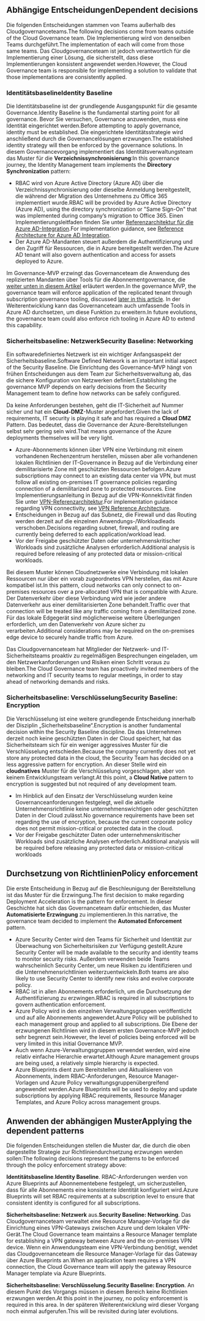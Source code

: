 <!-- TEMPLATE FILE - DO NOT ADD METADATA -->

## <a name="dependent-decisions"></a><span data-ttu-id="08084-101">Abhängige Entscheidungen</span><span class="sxs-lookup"><span data-stu-id="08084-101">Dependent decisions</span></span>

<span data-ttu-id="08084-102">Die folgenden Entscheidungen stammen von Teams außerhalb des Cloudgovernanceteams.</span><span class="sxs-lookup"><span data-stu-id="08084-102">The following decisions come from teams outside of the Cloud Governance team.</span></span> <span data-ttu-id="08084-103">Die Implementierung wird von denselben Teams durchgeführt.</span><span class="sxs-lookup"><span data-stu-id="08084-103">The implementation of each will come from those same teams.</span></span> <span data-ttu-id="08084-104">Das Cloudgovernanceteam ist jedoch verantwortlich für die Implementierung einer Lösung, die sicherstellt, dass diese Implementierungen konsistent angewendet werden.</span><span class="sxs-lookup"><span data-stu-id="08084-104">However, the Cloud Governance team is responsible for implementing a solution to validate that those implementations are consistently applied.</span></span>

### <a name="identity-baseline"></a><span data-ttu-id="08084-105">Identitätsbaseline</span><span class="sxs-lookup"><span data-stu-id="08084-105">Identity Baseline</span></span>

<span data-ttu-id="08084-106">Die Identitätsbaseline ist der grundlegende Ausgangspunkt für die gesamte Governance.</span><span class="sxs-lookup"><span data-stu-id="08084-106">Identity Baseline is the fundamental starting point for all governance.</span></span> <span data-ttu-id="08084-107">Bevor Sie versuchen, Governance anzuwenden, muss eine Identität eingerichtet werden.</span><span class="sxs-lookup"><span data-stu-id="08084-107">Before attempting to apply governance, identity must be established.</span></span> <span data-ttu-id="08084-108">Die eingerichtete Identitätsstrategie wird anschließend durch die Governancelösungen erzwungen.</span><span class="sxs-lookup"><span data-stu-id="08084-108">The established identity strategy will then be enforced by the governance solutions.</span></span>
<span data-ttu-id="08084-109">In diesem Governancevorgang implementiert das Identitätsverwaltungsteam das Muster für die **Verzeichnissynchronisierung**:</span><span class="sxs-lookup"><span data-stu-id="08084-109">In this governance journey, the Identity Management team implements the **Directory Synchronization** pattern:</span></span>

- <span data-ttu-id="08084-110">RBAC wird von Azure Active Directory (Azure AD) über die Verzeichnissynchronisierung oder dieselbe Anmeldung bereitgestellt, die während der Migration des Unternehmens zu Office 365 implementiert wurde.</span><span class="sxs-lookup"><span data-stu-id="08084-110">RBAC will be provided by Azure Active Directory (Azure AD), using the directory synchronization or "Same Sign-On" that was implemented during company’s migration to Office 365.</span></span> <span data-ttu-id="08084-111">Einen Implementierungsleitfaden finden Sie unter [Referenzarchitektur für die Azure AD-Integration](/azure/architecture/reference-architectures/identity/azure-ad).</span><span class="sxs-lookup"><span data-stu-id="08084-111">For implementation guidance, see [Reference Architecture for Azure AD Integration](/azure/architecture/reference-architectures/identity/azure-ad).</span></span>
- <span data-ttu-id="08084-112">Der Azure AD-Mandanten steuert außerdem die Authentifizierung und den Zugriff für Ressourcen, die in Azure bereitgestellt werden.</span><span class="sxs-lookup"><span data-stu-id="08084-112">The Azure AD tenant will also govern authentication and access for assets deployed to Azure.</span></span>

<span data-ttu-id="08084-113">Im Governance-MVP erzwingt das Governanceteam die Anwendung des replizierten Mandanten über Tools für die Abonnementgovernance, die [weiter unten in diesem Artikel](#subscription-model) erläutert werden.</span><span class="sxs-lookup"><span data-stu-id="08084-113">In the governance MVP, the governance team will enforce application of the replicated tenant through subscription governance tooling, discussed [later in this article](#subscription-model).</span></span> <span data-ttu-id="08084-114">In der Weiterentwicklung kann das Governanceteam auch umfassende Tools in Azure AD durchsetzen, um diese Funktion zu erweitern.</span><span class="sxs-lookup"><span data-stu-id="08084-114">In future evolutions, the governance team could also enforce rich tooling in Azure AD to extend this capability.</span></span>

### <a name="security-baseline-networking"></a><span data-ttu-id="08084-115">Sicherheitsbaseline: Netzwerk</span><span class="sxs-lookup"><span data-stu-id="08084-115">Security Baseline: Networking</span></span>

<span data-ttu-id="08084-116">Ein softwaredefiniertes Netzwerk ist ein wichtiger Anfangsaspekt der Sicherheitsbaseline.</span><span class="sxs-lookup"><span data-stu-id="08084-116">Software Defined Network is an important initial aspect of the Security Baseline.</span></span> <span data-ttu-id="08084-117">Die Einrichtung des Governance-MVP hängt von frühen Entscheidungen aus dem Team zur Sicherheitsverwaltung ab, das die sichere Konfiguration von Netzwerken definiert.</span><span class="sxs-lookup"><span data-stu-id="08084-117">Establishing the governance MVP depends on early decisions from the Security Management team to define how networks can be safely configured.</span></span>

<span data-ttu-id="08084-118">Da keine Anforderungen bestehen, geht die IT-Sicherheit auf Nummer sicher und hat ein **Cloud-DMZ**-Muster angefordert.</span><span class="sxs-lookup"><span data-stu-id="08084-118">Given the lack of requirements, IT security is playing it safe and has required a **Cloud DMZ** Pattern.</span></span> <span data-ttu-id="08084-119">Das bedeutet, dass die Governance der Azure-Bereitstellungen selbst sehr gering sein wird.</span><span class="sxs-lookup"><span data-stu-id="08084-119">That means governance of the Azure deployments themselves will be very light.</span></span>

- <span data-ttu-id="08084-120">Azure-Abonnements können über VPN eine Verbindung mit einem vorhandenen Rechenzentrum herstellen, müssen aber alle vorhandenen lokalen Richtlinien der IT-Governance in Bezug auf die Verbindung einer demilitarisierte Zone mit geschützten Ressourcen befolgen.</span><span class="sxs-lookup"><span data-stu-id="08084-120">Azure subscriptions may connect to an existing data center via VPN, but must follow all existing on-premises IT governance policies regarding connection of a demilitarized zone to protected resources.</span></span> <span data-ttu-id="08084-121">Eine Implementierungsanleitung in Bezug auf die VPN-Konnektivität finden Sie unter [VPN-Referenzarchitektur](/azure/architecture/reference-architectures/hybrid-networking/vpn).</span><span class="sxs-lookup"><span data-stu-id="08084-121">For implementation guidance regarding VPN connectivity, see [VPN Reference Architecture](/azure/architecture/reference-architectures/hybrid-networking/vpn).</span></span>
- <span data-ttu-id="08084-122">Entscheidungen in Bezug auf das Subnetz, die Firewall und das Routing werden derzeit auf die einzelnen Anwendungs-/Workloadleads verschoben.</span><span class="sxs-lookup"><span data-stu-id="08084-122">Decisions regarding subnet, firewall, and routing are currently being deferred to each application/workload lead.</span></span>
- <span data-ttu-id="08084-123">Vor der Freigabe geschützter Daten oder unternehmenskritischer Workloads sind zusätzliche Analysen erforderlich.</span><span class="sxs-lookup"><span data-stu-id="08084-123">Additional analysis is required before releasing of any protected data or mission-critical workloads.</span></span>

<span data-ttu-id="08084-124">Bei diesem Muster können Cloudnetzwerke eine Verbindung mit lokalen Ressourcen nur über ein vorab zugeordnetes VPN herstellen, das mit Azure kompatibel ist.</span><span class="sxs-lookup"><span data-stu-id="08084-124">In this pattern, cloud networks can only connect to on-premises resources over a pre-allocated VPN that is compatible with Azure.</span></span> <span data-ttu-id="08084-125">Der Datenverkehr über diese Verbindung wird wie jeder andere Datenverkehr aus einer demilitarisierten Zone behandelt.</span><span class="sxs-lookup"><span data-stu-id="08084-125">Traffic over that connection will be treated like any traffic coming from a demilitarized zone.</span></span> <span data-ttu-id="08084-126">Für das lokale Edgegerät sind möglicherweise weitere Überlegungen erforderlich, um den Datenverkehr von Azure sicher zu verarbeiten.</span><span class="sxs-lookup"><span data-stu-id="08084-126">Additional considerations may be required on the on-premises edge device to securely handle traffic from Azure.</span></span>

<span data-ttu-id="08084-127">Das Cloudgovernanceteam hat Mitglieder der Netzwerk- und IT-Sicherheitsteams proaktiv zu regelmäßigen Besprechungen eingeladen, um den Netzwerkanforderungen und Risiken einen Schritt voraus zu bleiben.</span><span class="sxs-lookup"><span data-stu-id="08084-127">The Cloud Governance team has proactively invited members of the networking and IT security teams to regular meetings, in order to stay ahead of networking demands and risks.</span></span>

### <a name="security-baseline-encryption"></a><span data-ttu-id="08084-128">Sicherheitsbaseline: Verschlüsselung</span><span class="sxs-lookup"><span data-stu-id="08084-128">Security Baseline: Encryption</span></span>

<span data-ttu-id="08084-129">Die Verschlüsselung ist eine weitere grundlegende Entscheidung innerhalb der Disziplin „Sicherheitsbaseline“.</span><span class="sxs-lookup"><span data-stu-id="08084-129">Encryption is another fundamental decision within the Security Baseline discipline.</span></span> <span data-ttu-id="08084-130">Da das Unternehmen derzeit noch keine geschützten Daten in der Cloud speichert, hat das Sicherheitsteam sich für ein weniger aggressives Muster für die Verschlüsselung entschieden.</span><span class="sxs-lookup"><span data-stu-id="08084-130">Because the company currently does not yet store any protected data in the cloud, the Security Team has decided on a less aggressive pattern for encryption.</span></span>
<span data-ttu-id="08084-131">An dieser Stelle wird ein **cloudnatives** Muster für die Verschlüsselung vorgeschlagen, aber von keinem Entwicklungsteam verlangt.</span><span class="sxs-lookup"><span data-stu-id="08084-131">At this point, a **Cloud Native** pattern to encryption is suggested but not required of any development team.</span></span>

- <span data-ttu-id="08084-132">Im Hinblick auf den Einsatz der Verschlüsselung wurden keine Governanceanforderungen festgelegt, weil die aktuelle Unternehmensrichtlinie keine unternehmenswichtigen oder geschützten Daten in der Cloud zulässt.</span><span class="sxs-lookup"><span data-stu-id="08084-132">No governance requirements have been set regarding the use of encryption, because the current corporate policy does not permit mission-critical or protected data in the cloud.</span></span>
- <span data-ttu-id="08084-133">Vor der Freigabe geschützter Daten oder unternehmenskritischer Workloads sind zusätzliche Analysen erforderlich.</span><span class="sxs-lookup"><span data-stu-id="08084-133">Additional analysis will be required before releasing any protected data or mission-critical workloads</span></span>

## <a name="policy-enforcement"></a><span data-ttu-id="08084-134">Durchsetzung von Richtlinien</span><span class="sxs-lookup"><span data-stu-id="08084-134">Policy enforcement</span></span>

<span data-ttu-id="08084-135">Die erste Entscheidung in Bezug auf die Beschleunigung der Bereitstellung ist das Muster für die Erzwingung.</span><span class="sxs-lookup"><span data-stu-id="08084-135">The first decision to make regarding Deployment Acceleration is the pattern for enforcement.</span></span> <span data-ttu-id="08084-136">In dieser Geschichte hat sich das Governanceteam dafür entschieden, das Muster **Automatisierte Erzwingung** zu implementieren.</span><span class="sxs-lookup"><span data-stu-id="08084-136">In this narrative, the governance team decided to implement the **Automated Enforcement** pattern.</span></span>

- <span data-ttu-id="08084-137">Azure Security Center wird den Teams für Sicherheit und Identität zur Überwachung von Sicherheitsrisiken zur Verfügung gestellt.</span><span class="sxs-lookup"><span data-stu-id="08084-137">Azure Security Center will be made available to the security and identity teams to monitor security risks.</span></span> <span data-ttu-id="08084-138">Außerdem verwenden beide Teams wahrscheinlich Security Center, um neue Risiken zu identifizieren und die Unternehmensrichtlinien weiterzuentwickeln.</span><span class="sxs-lookup"><span data-stu-id="08084-138">Both teams are also likely to use Security Center to identify new risks and evolve corporate policy.</span></span>
- <span data-ttu-id="08084-139">RBAC ist in allen Abonnements erforderlich, um die Durchsetzung der Authentifizierung zu erzwingen.</span><span class="sxs-lookup"><span data-stu-id="08084-139">RBAC is required in all subscriptions to govern authentication enforcement.</span></span>
- <span data-ttu-id="08084-140">Azure Policy wird in den einzelnen Verwaltungsgruppen veröffentlicht und auf alle Abonnements angewendet.</span><span class="sxs-lookup"><span data-stu-id="08084-140">Azure Policy will be published to each management group and applied to all subscriptions.</span></span> <span data-ttu-id="08084-141">Die Ebene der erzwungenen Richtlinien wird in diesem ersten Governance-MVP jedoch sehr begrenzt sein.</span><span class="sxs-lookup"><span data-stu-id="08084-141">However, the level of policies being enforced will be very limited in this initial Governance MVP.</span></span>
- <span data-ttu-id="08084-142">Auch wenn Azure-Verwaltungsgruppen verwendet werden, wird eine relativ einfache Hierarchie erwartet.</span><span class="sxs-lookup"><span data-stu-id="08084-142">Although Azure management groups are being used, a relatively simple hierarchy is expected.</span></span>
- <span data-ttu-id="08084-143">Azure Blueprints dient zum Bereitstellen und Aktualisieren von Abonnements, indem RBAC-Anforderungen, Resource Manager-Vorlagen und Azure Policy verwaltungsgruppenübergreifend angewendet werden.</span><span class="sxs-lookup"><span data-stu-id="08084-143">Azure Blueprints will be used to deploy and update subscriptions by applying RBAC requirements, Resource Manager Templates, and Azure Policy across management groups.</span></span>

## <a name="applying-the-dependent-patterns"></a><span data-ttu-id="08084-144">Anwenden der abhängigen Muster</span><span class="sxs-lookup"><span data-stu-id="08084-144">Applying the dependent patterns</span></span>

<span data-ttu-id="08084-145">Die folgenden Entscheidungen stellen die Muster dar, die durch die oben dargestellte Strategie zur Richtliniendurchsetzung erzwungen werden sollen:</span><span class="sxs-lookup"><span data-stu-id="08084-145">The following decisions represent the patterns to be enforced through the policy enforcement strategy above:</span></span>

<span data-ttu-id="08084-146">**Identitätsbaseline**.</span><span class="sxs-lookup"><span data-stu-id="08084-146">**Identity Baseline**.</span></span> <span data-ttu-id="08084-147">RBAC-Anforderungen werden von Azure Blueprints auf Abonnementebene festgelegt, um sicherzustellen, dass für alle Abonnements eine konsistente Identität konfiguriert wird.</span><span class="sxs-lookup"><span data-stu-id="08084-147">Azure Blueprints will set RBAC requirements at a subscription level to ensure that consistent identity is configured for all subscriptions.</span></span>

<span data-ttu-id="08084-148">**Sicherheitsbaseline: Netzwerk** aus.</span><span class="sxs-lookup"><span data-stu-id="08084-148">**Security Baseline: Networking**.</span></span> <span data-ttu-id="08084-149">Das Cloudgovernanceteam verwaltet eine Resource Manager-Vorlage für die Einrichtung eines VPN-Gateways zwischen Azure und dem lokalen VPN-Gerät.</span><span class="sxs-lookup"><span data-stu-id="08084-149">The Cloud Governance team maintains a Resource Manager template for establishing a VPN gateway between Azure and the on-premises VPN device.</span></span> <span data-ttu-id="08084-150">Wenn ein Anwendungsteam eine VPN-Verbindung benötigt, wendet das Cloudgovernanceteam die Resource Manager-Vorlage für das Gateway über Azure Blueprints an.</span><span class="sxs-lookup"><span data-stu-id="08084-150">When an application team requires a VPN connection, the Cloud Governance team will apply the gateway Resource Manager template via Azure Blueprints.</span></span>

<span data-ttu-id="08084-151">**Sicherheitsbaseline: Verschlüsselung**.</span><span class="sxs-lookup"><span data-stu-id="08084-151">**Security Baseline: Encryption**.</span></span> <span data-ttu-id="08084-152">An diesem Punkt des Vorgangs müssen in diesem Bereich keine Richtlinien erzwungen werden.</span><span class="sxs-lookup"><span data-stu-id="08084-152">At this point in the journey, no policy enforcement is required in this area.</span></span> <span data-ttu-id="08084-153">In der späteren Weiterentwicklung wird dieser Vorgang noch einmal aufgerufen.</span><span class="sxs-lookup"><span data-stu-id="08084-153">This will be revisited during later evolutions.</span></span>
